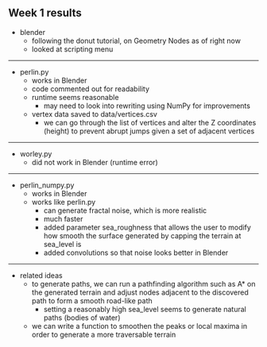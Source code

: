 ## Week 1 results

- blender
  - following the donut tutorial, on Geometry Nodes as of right now
  - looked at scripting menu
---
- perlin.py
  - works in Blender
  - code commented out for readability
  - runtime seems reasonable
    - may need to look into rewriting using NumPy for improvements
  - vertex data saved to data/vertices.csv
    - we can go through the list of vertices and alter the Z coordinates (height) to prevent abrupt jumps given a set of adjacent vertices
---
- worley.py
  - did not work in Blender (runtime error)
---
- perlin_numpy.py
  - works in Blender
  - works like perlin.py
    - can generate fractal noise, which is more realistic
    - much faster
    - added parameter sea_roughness that allows the user to modify how smooth the surface generated by capping the terrain at sea_level is
    - added convolutions so that noise looks better in Blender
---
- related ideas
  - to generate paths, we can run a pathfinding algorithm such as A* on the generated terrain and adjust nodes adjacent to the discovered path to form a smooth road-like path
    - setting a reasonably high sea_level seems to generate natural paths (bodies of water)
  - we can write a function to smoothen the peaks or local maxima in order to generate a more traversable terrain

